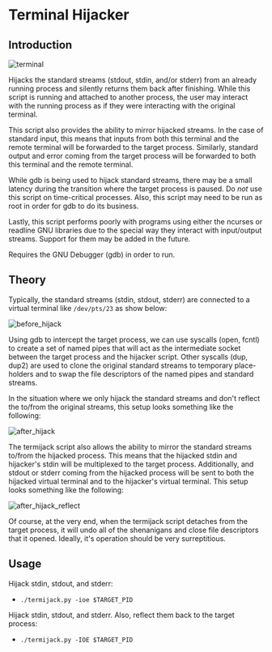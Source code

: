 # Terminal Hijacker #

## Introduction ##

![terminal](http://code.digital-static.net/termijack/raw/tip/doc/terminal.gif)

Hijacks the standard streams (stdout, stdin, and/or stderr) from an already
running process and silently returns them back after finishing. While this
script is running and attached to another process, the user may interact with
the running process as if they were interacting with the original terminal.

This script also provides the ability to mirror hijacked streams. In the case
of standard input, this means that inputs from both this terminal and the
remote terminal will be forwarded to the target process. Similarly, standard
output and error coming from the target process will be forwarded to both this
terminal and the remote terminal.

While gdb is being used to hijack standard streams, there may be a small
latency during the transition where the target process is paused. Do _not_ use
this script on time-critical processes. Also, this script may need to be run as
root in order for gdb to do its business.

Lastly, this script performs poorly with programs using either the ncurses or
readline GNU libraries due to the special way they interact with input/output
streams. Support for them may be added in the future.

Requires the GNU Debugger (gdb) in order to run.

## Theory ##

Typically, the standard streams (stdin, stdout, stderr) are connected to a
virtual terminal like ```/dev/pts/23``` as show below:

![before_hijack](http://code.digital-static.net/termijack/raw/tip/doc/before_hijack_lite.png)

Using gdb to intercept the target process, we can use syscalls (open, fcntl)
to create a set of named pipes that will act as the intermediate socket between
the target process and the hijacker script. Other syscalls (dup, dup2) are used
to clone the original standard streams to temporary place-holders and to swap
the file descriptors of the named pipes and standard streams.

In the situation where we only hijack the standard streams and don't reflect
the to/from the original streams, this setup looks something like the following:

![after_hijack](http://code.digital-static.net/termijack/raw/tip/doc/after_hijack_lite.png)

The termijack script also allows the ability to mirror the standard streams
to/from the hijacked process. This means that the hijacked stdin and hijacker's
stdin will be multiplexed to the target process. Additionally, and stdout or
stderr coming from the hijacked process will be sent to both the hijacked
virtual terminal and to the hijacker's virtual terminal. This setup looks
something like the following:

![after_hijack_reflect](http://code.digital-static.net/termijack/raw/tip/doc/after_hijack_reflect_lite.png)

Of course, at the very end, when the termijack script detaches from the target
process, it will undo all of the shenanigans and close file descriptors that it
opened. Ideally, it's operation should be very surreptitious.

## Usage ##

Hijack stdin, stdout, and stderr:

* ```./termijack.py -ioe $TARGET_PID```

Hijack stdin, stdout, and stderr. Also, reflect them back to the target process:

* ```./termijack.py -IOE $TARGET_PID```
